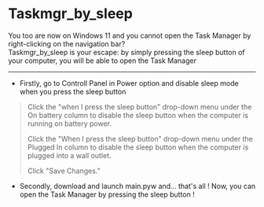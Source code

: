 # Taskmgr_by_sleep

You too are now on Windows 11 and you cannot open the Task Manager by right-clicking on the navigation bar?  
Taskmgr_by_sleep is your escape: by simply pressing the sleep button of your computer, you will be able to open the Task Manager
***
- Firstly, go to Controll Panel in Power option and disable sleep mode when you press the sleep button  
> Click the "when I press the sleep button" drop-down menu under the On battery column to disable the sleep button when the computer is running on battery power.  
>  
> Click the "When I press the sleep button" drop-down menu under the Plugged In column to disable the sleep button when the computer is plugged into a wall outlet.  
>  
> Click "Save Changes."  
  
- Secondly, download and launch main.pyw and... that's all !
Now, you can open the Task Manager by pressing the sleep button !

